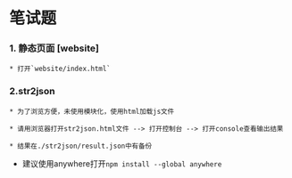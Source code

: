 # 笔试题

### 1. 静态页面 [website]
    * 打开`website/index.html`


### 2.str2json
    * 为了浏览方便，未使用模块化，使用html加载js文件

    * 请用浏览器打开str2json.html文件 --> 打开控制台 --> 打开console查看输出结果

    * 结果在./str2json/result.json中有备份


- 建议使用anywhere打开`npm install --global anywhere`

